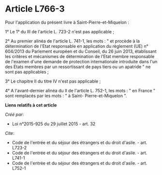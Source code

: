 # Article L766-3

Pour l'application du présent livre à Saint-Pierre-et-Miquelon : 

1° Le 1° du III de l'article L. 723-2 n'est pas applicable ; 

2° Au premier alinéa de l'article L. 741-1, les mots : " et procède à la détermination de l'Etat responsable en application
du règlement (UE) n° 604/2013 du Parlement européen et du Conseil, du 26 juin 2013, établissant les critères et mécanismes de
détermination de l'Etat membre responsable de l'examen d'une demande de protection internationale introduite dans l'un des
Etats membres par un ressortissant de pays tiers ou un apatride " ne sont pas applicables ; 

3° Le chapitre II du titre IV n'est pas applicable ; 

4° A l'avant-dernier alinéa du II de l'article L. 752-1, les mots : " en France " sont remplacés par les mots : " à Saint-
Pierre-et-Miquelon ".

**Liens relatifs à cet article**

_Créé par_:

  - Loi n°2015-925 du 29 juillet 2015 - art. 32

_Cite_:

  - Code de l'entrée et du séjour des étrangers et du droit d'asile. - art. L723-2
  - Code de l'entrée et du séjour des étrangers et du droit d'asile. - art. L741-1
  - Code de l'entrée et du séjour des étrangers et du droit d'asile. - art. L752-1
